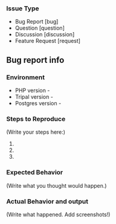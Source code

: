 <!--
  PLEASE DON'T DELETE THIS TEMPLATE UNTIL YOU HAVE READ THE FIRST SECTION.
-->

### Issue Type

<!--
Please choose one of the below options.


Please name your issue so that your choice is included in brackets at hte beginning.

For example, a bug report would be [bug]-Chado properties give me an sql error


IF FILING A BUG REPORT, PLEASE FILL OUT THE ENTIRE TEMPLATE.

--->
* Bug Report [bug]  
* Question [question]
* Discussion [discussion]
* Feature Request [request]


## Bug report info

### Environment

<!--
The more information you include here, the easier it will be for us to help.
  
-->
* PHP version - 
* Tripal version - 
* Postgres version - 


### Steps to Reproduce

<!--
  How would you describe your issue to someone who doesn’t know you or your project?
  Try to write a sequence of steps that anybody can repeat to see the issue.
-->

(Write your steps here:)

1.
2.
3.

### Expected Behavior

<!--
  How did you expect your code or site to behave?
  It’s fine if you’re not sure your understanding is correct.
  Just write down what you thought would happen.
-->

(Write what you thought would happen.)

### Actual Behavior and output

<!--
  Did something go wrong?
  Is there an error message?
  Is something broken, or not behaving as you expected?
  Describe this section in detail, and attach screenshots if possible.
  Don't just say "it doesn't work"!
-->

(Write what happened. Add screenshots!)


<!--

  Thanks for helping us help you!
-->
